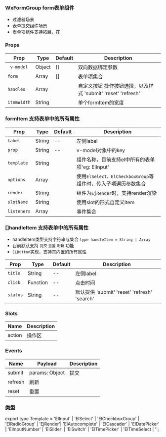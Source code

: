 ### WxFormGroup form表单组件
* 过滤器场景
* 表单提交组件场景
* 表单项组件支持拓展，在

### Props
| Prop      | Type    | Default | Description   |
| --------- | ------- | ------- | ------------- |
| ` v-model` | Object | {}   | 双向数据绑定参数|支持v-model  |
| `form` | Array | []   | 表单项集合 |
| `handles`    | Array |        | 自定义按钮 操作按钮选择，以及样式 'submit' 'reset' 'refresh' |
| `itemWidth`    | String |         | 单个formItem的宽度 |

### formItem 支持表单中的所有属性
| Prop      | Type    | Default | Description   |
| --------- | ------- | ------- | ------------- |
| `label` | String | --   |  左侧label |
| `prop` | String | --   |   v-model对象中的key |
| `template`    | String  |         | 组件名称，目前支持el中所有的表单项'eg: ElInput' |
| `options`    | Array  |         | 使用`ElSelect、ElCheckboxGroup`等组件时，传入子项遍历参数集合 |
| `render`    | String  |         | 组件为`EjRender`时，支持render渲染 |
| `slotName`    | String  |         | 使用slot的形式自定义item |
| `listeners`    | Array  |         | 事件集合 |

### []handleItem 支持表单中的所有属性
* handleItem类型支持字符串与集合 `type handleItem = String | Array`
* 目前默认支持 `提交` `重置` `刷新` 功能
* `ELButton`实现，支持其内置的所有属性

| Prop      | Type    | Default | Description   |
| --------- | ------- | ------- | ------------- |
| `title` | String | --   |  左侧label |
| `click` | Function | --   |   点击时间 |
| `status` | String | --   |  默认提供 'submit' 'reset' 'refresh' 'search' |


### Slots

| Name | Description |
|---|---|
| action | 操作区 |

### Events

| Name | Payload | Description |
|---|---|---|
| submit | params: Object | 提交 |
| refresh | 刷新 |
| reset | 重置 |

### 类型

export type Template = 'ElInput' | 'ElSelect' | 'ElCheckboxGroup' | 'ElRadioGroup' | 'EjRender'| 'ElAutocomplete' | 'ElCascader' | 'ElDatePicker' | 'ElInputNumber' | 'ElSlider' | 'ElSwitch' | 'ElTimePicker' | 'ElTimeSelect | '';
